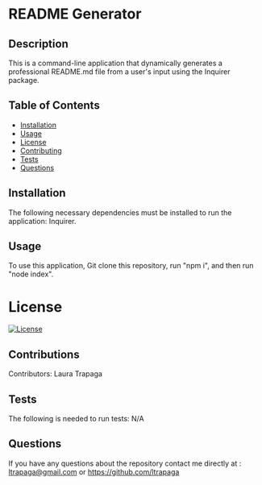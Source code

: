 # README Generator
  ## Description
  This is a command-line application that dynamically generates a professional README.md file from a user's input using the Inquirer package.
  ## Table of Contents
  * [Installation](#installation)
  * [Usage](#usage)
  * [License](#license)
  * [Contributing](#contributions)
  * [Tests](#test)
  * [Questions](#questions)
  ## Installation
  The following necessary dependencies must be installed to run the application: 
  Inquirer.
  ## Usage
  To use this application, Git clone this repository, run "npm i", and then run "node index".
  # License
   [![License](https://img.shields.io/badge/License-MIT-yellow.svg)](https://opensource.org/licenses/MIT)
  ## Contributions
  Contributors: Laura Trapaga
  ## Tests
  The following is needed to run tests: N/A
  ## Questions
  If you have any questions about the repository contact me directly at : 
  ltrapaga@gmail.com or https://github.com/ltrapaga
  